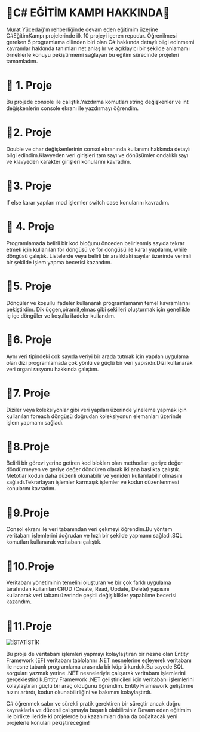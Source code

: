 # 📌C# EĞİTİM KAMPI HAKKINDA📌
Murat Yücedağ'ın rehberliğinde devam eden eğitimim üzerine  C#EğitimKampı projelerinde ilk 10 projeyi içeren repodur. 
Öğrenilmesi gereken 5 programlama dilinden biri olan C# hakkında detaylı bilgi edinmemi kavramlar hakkında tanımları
net anlaşılır ve açıklayıcı bir şekilde anlamamı örneklerle konuyu pekiştirmemi sağlayan bu eğitim sürecinde projeleri
tamamladım.


# 📍 1. Proje 
Bu projede console ile çalıştık.Yazdırma komutları string değişkenler ve int değişkenlerin console ekranı ile
yazdırmayı öğrendim.

# 📍2. Proje 
Double ve char değişkenlerinin consol ekranında kullanımı hakkında detaylı bilgi edindim.Klavyeden veri girişleri 
tam sayı ve dönüşümler ondalıklı sayı ve klavyeden karakter girişleri konularını kavradım. 

 # 📍3. Proje
If else karar yapıları mod işlemler switch case konularını kavradım. 

# 📍 4. Proje
Programlamada belirli bir kod bloğunu önceden belirlenmiş sayıda tekrar etmek için kullanılan for döngüsü 
ve for döngüsü ile karar yapılarını, while döngüsü çalıştık. Listelerde veya belirli bir aralıktaki sayılar 
üzerinde verimli bir şekilde işlem yapma becerisi kazandım.

# 📍5. Proje
Döngüler ve koşullu ifadeler kullanarak programlamanın temel kavramlarını pekiştirdim.
Dik üçgen,piramit,elmas gibi şekilleri oluşturmak için genellikle iç içe döngüler ve koşullu ifadeler kullandım.

# 📍6. Proje
Aynı veri tipindeki çok sayıda veriyi bir arada tutmak için yapılan uygulama olan dizi programlamada çok yönlü ve 
güçlü bir veri yapısıdır.Dizi kullanarak veri organizasyonu hakkında çalıştım.

# 📍7. Proje
Diziler veya koleksiyonlar gibi veri yapıları üzerinde yineleme yapmak için kullanılan foreach döngüsü 
doğrudan koleksiyonun elemanları üzerinde işlem yapmamı sağladı.

# 📍8.Proje
Belirli bir görevi yerine getiren kod blokları olan methodları geriye değer döndürmeyen ve geriye
değer döndüren olarak iki ana başlıkta çalıştık. Metotlar kodun daha düzenli okunabilir ve yeniden 
kullanılabilir olmasını sağladı.Tekrarlayan işlemler karmaşık işlemler ve kodun düzenlenmesi 
konularını kavradım.

# 📍9.Proje
 Consol ekranı ile veri tabanından veri çekmeyi öğrendim.Bu yöntem veritabanı işlemlerini doğrudan ve 
 hızlı bir şekilde yapmamı sağladı.SQL komutları kullanarak veritabanı çalıştık.

# 📍10.Proje
Veritabanı yönetiminin temelini oluşturan ve bir çok farklı uygulama tarafından kullanılan
CRUD (Create, Read, Update, Delete) yapısını kullanarak veri tabanı üzerinde çeşitli 
değişiklikler yapabilme becerisi kazandım.

# 📍11.Proje

![İSTATİSTİK](https://github.com/user-attachments/assets/e8385148-a853-4f2a-b5c6-c2fb5b9f98db)



 Bu proje de veritabanı işlemleri yapmayı kolaylaştıran bir nesne olan Entity Framework (EF)
 veritabanı tablolarını .NET nesnelerine eşleyerek veritabanı ile nesne tabanlı programlama 
 arasında bir köprü kurduk.Bu sayede SQL sorguları yazmak yerine .NET nesneleriyle çalışarak 
 veritabanı işlemlerini gerçekleştirdik.Entity Framework .NET geliştiricileri için veritabanı 
 işlemlerini kolaylaştıran güçlü bir araç olduğunu öğrendim. Entity Framework geliştirme hızını
 artırdı, kodun okunabilirliğini ve bakımını kolaylaştırdı. 

 C# öğrenmek sabır ve sürekli pratik gerektiren bir süreçtir ancak doğru kaynaklarla ve düzenli 
 çalışmayla başarılı olabilirsiniz.Devam eden eğitimim ile birlikte ileride ki projelerde bu kazanımları 
 daha da çoğaltacak yeni projelerle konuları pekiştireceğim!
 

